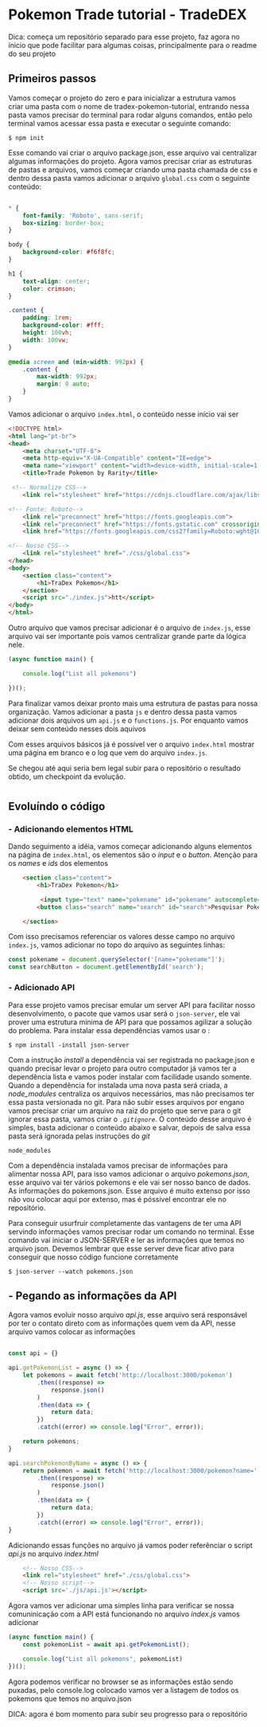 # Pokemon Trade tutorial - TradeDEX

Dica: começa um repositório separado para esse projeto, faz agora no ínicio que pode facilitar para algumas coisas, principalmente para o readme do seu projeto 


## Primeiros passos
Vamos começar o projeto do zero e para inicializar a estrutura vamos  
criar uma pasta com o nome de tradex-pokemon-tutorial, entrando nessa pasta vamos precisar do terminal para rodar alguns comandos, então pelo terminal vamos acessar essa pasta e executar o seguinte comando:


```shell
$ npm init 
```


Esse comando vai criar o arquivo package.json, esse arquivo vai centralizar algumas informações do projeto. 
Agora vamos precisar criar as estruturas de pastas e arquivos, vamos começar criando uma pasta chamada de css e dentro dessa pasta vamos adicionar o arquivo `global.css` com o seguinte conteúdo:

```css

* {
    font-family: 'Roboto', sans-serif;
    box-sizing: border-box;
}

body {
    background-color: #f6f8fc;
}

h1 {
    text-align: center;
    color: crimson;
}

.content {
    padding: 1rem;
    background-color: #fff;
    height: 100vh;
    width: 100vw;
}

@media screen and (min-width: 992px) {
    .content {
        max-width: 992px;
        margin: 0 auto;
    }
}


```

Vamos adicionar o arquivo `index.html`, o conteúdo nesse início vai ser 


```html
<!DOCTYPE html>
<html lang="pt-br">
<head>
    <meta charset="UTF-8">
    <meta http-equiv="X-UA-Compatible" content="IE=edge">
    <meta name="viewport" content="width=device-width, initial-scale=1.0">
    <title>Trade Pokemon by Rarity</title>

 <!-- Normalize CSS-->
    <link rel="stylesheet" href="https://cdnjs.cloudflare.com/ajax/libs/normalize/8.0.1/normalize.min.css" integrity="sha512-NhSC1YmyruXifcj/KFRWoC561YpHpc5Jtzgvbuzx5VozKpWvQ+4nXhPdFgmx8xqexRcpAglTj9sIBWINXa8x5w==" crossorigin="anonymous" referrerpolicy="no-referrer" />

<!-- Fonte: Roboto-->
    <link rel="preconnect" href="https://fonts.googleapis.com">
    <link rel="preconnect" href="https://fonts.gstatic.com" crossorigin>
    <link href="https://fonts.googleapis.com/css2?family=Roboto:wght@100;300;700&display=swap" rel="stylesheet"> 

<!-- Nosso CSS-->
    <link rel="stylesheet" href="./css/global.css">
</head>
<body>
    <section class="content">
        <h1>TraDex Pokemon</h1>
    </section>
    <script src="./index.js">htt</script>
</body>
</html>
```



Outro arquivo que vamos precisar adicionar é o arquivo de `index.js`, esse arquivo vai ser importante pois vamos centralizar grande parte da lógica nele.

```javascript
(async function main() {

    console.log("List all pokemons")

})();
```


Para finalizar vamos deixar pronto mais uma estrutura de pastas para nossa organização. Vamos adicionar a pasta `js` e dentro dessa pasta vamos adicionar dois arquivos um `api.js` e o `functions.js`. Por enquanto vamos deixar sem conteúdo nesses dois aquivos


Com esses arquivos básicos já é possível ver o arquivo `index.html` mostrar uma página em branco e o log que vem do arquivo `index.js`.

Se chegou até aqui seria bem legal subir para o repositório o resultado obtido, um checkpoint da evolução.


#
## Evoluíndo o código

### - Adicionando elementos HTML
Dando seguimento a idéia, vamos começar adicionando alguns elementos na página de `index.html`, os elementos são o *input* e o *button*. Atenção para os *names* e *ids* dos elementos


```html
    <section class="content">
        <h1>TraDex Pokemon</h1>

         <input type="text" name="pokename" id="pokename" autocomplete="on"> <br>
        <button class="search" name="search" id="search">Pesquisar Pokemon</button>

    </section>
```

Com isso precisamos referenciar os valores desse campo no arquivo `index.js`, vamos adicionar no topo do arquivo as seguintes linhas:

``` javascript
const pokename = document.querySelector('[name="pokename"]');
const searchButton = document.getElementById('search');

```

### - Adicionado API

Para esse projeto vamos precisar emular um server API para facilitar nosso desenvolvimento, o pacote que vamos usar será o `json-server`, ele vai prover uma estrutura mínima de API para que possamos agilizar a solução do problema. Para instalar essa dependências vamos usar o :

```shell
$ npm install -install json-server
```

Com a instrução *install* a dependência vai ser registrada no package.json e quando precisar levar o projeto para outro computador já vamos ter a dependência lista e vamos poder instalar com facilidade usando somente. Quando a dependência for instalada uma nova pasta será criada, a *node_modules* centraliza os arquivos necessários, mas não precisamos ter essa pasta versionada no git. Para não subir esses arquivos por engano vamos precisar criar um arquivo na raiz do projeto que serve para o git ignorar essa pasta, vamos criar o *`.gitignore`*. O conteúdo desse arquivo é simples, basta adicionar o conteúdo abaixo e salvar, depois de salva essa pasta será ignorada pelas instruções do *git* 

```
node_modules
```

Com a dependência instalada vamos precisar de informações para alimentar nossa API, para isso vamos adicionar o arquivo *pokemons.json*, esse arquivo vai ter vários pokemons e ele vai ser nosso banco de dados. As informações do pokemons.json. Esse arquivo é muito extenso por isso não vou colocar aqui por extenso, mas é póssivel encontrar ele no repositório.

Para conseguir usurfruir completamente das vantagens de ter uma API servindo informações vamos precisar rodar um comando no terminal. Esse comando vai iniciar o JSON-SERVER e ler as informações que temos no arquivo json. Devemos lembrar que esse server deve ficar ativo para conseguir que nosso código funcione corretamente

```
$ json-server --watch pokemons.json
```


## - Pegando as informações da API 

Agora vamos evoluir nosso arquivo *api.js*, esse arquivo será responsável por ter o contato direto com as informações quem vem da API, nesse arquivo vamos colocar as informações

```javascript

const api = {}

api.getPokemonList = async () => {
    let pokemons = await fetch('http://localhost:3000/pokemon')
        .then((response) =>
            response.json()
        )
        .then(data => {
            return data;
        })
        .catch((error) => console.log("Error", error));

    return pokemons;
}

api.searchPokemonByName = async () => {
    return pokemon = await fetch('http://localhost:3000/pokemon?name=' + pokename)
        .then((response) =>
            response.json()
        )
        .then(data => {
            return data;
        })
        .catch((error) => console.log("Error", error));
} 
```

Adicionando essas funções no arquivo já vamos poder referênciar o script *api.js* no arquivo *index.html*

``` html
    <!-- Nosso CSS-->
    <link rel="stylesheet" href="./css/global.css">
    <!-- Nosso script-->
    <script src='./js/api.js'></script>

```


Agora vamos ver adicionar uma simples linha para verificar se nossa comuninicação com a API está funcionando
no arquivo *index.js* vamos adicionar

``` javascript
(async function main() {
    const pokemonList = await api.getPokemonList();

    console.log("List all pokemons", pokemonList)
})();
```

Agora podemos verificar no browser se as informações estão sendo puxadas, pelo console.log colocado vamos ver a listagem de todos os pokemons que temos no arquivo.json

DICA: agora é bom momento para subir seu progresso para o repositório


